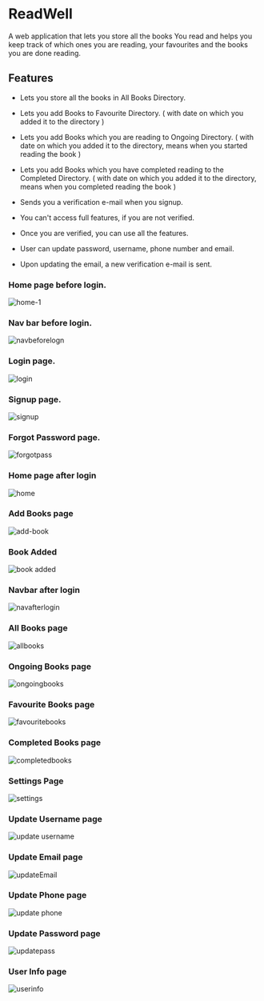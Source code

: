 # ReadWell
A web application that lets you store all the books You read and helps you keep track of which ones you are reading, your favourites and the books you are done reading.

## Features
- Lets you store all the books in All Books Directory.
- Lets you add Books to Favourite Directory. ( with date on which you added it to the directory )
- Lets you add Books which you are reading to Ongoing Directory. ( with date on which you added it to the directory, means when you started reading the book )
- Lets you add Books which you have completed reading to the Completed Directory. ( with date on which you added it to the directory, means when you completed reading the book )

- Sends you a verification e-mail when you signup.
- You can't access full features, if you are not verified.
- Once you are verified, you can use all the features.

- User can update password, username, phone number and email.
- Upon updating the email, a new verification e-mail is sent.


### Home page before login.
![home-1](https://user-images.githubusercontent.com/78949288/229371360-fce3766e-291b-4020-82af-41f8c5777f76.png)

### Nav bar before login.
![navbeforelogn](https://user-images.githubusercontent.com/78949288/229371403-1f49465e-4bbf-4d7a-a03a-f9ef47c936f3.png)

### Login page.
![login](https://user-images.githubusercontent.com/78949288/229371431-5a8ab129-c544-4490-af57-b0a4776b65f5.png)

### Signup page.
![signup](https://user-images.githubusercontent.com/78949288/229371450-4c256d45-196e-471b-9c9e-a100b4f4beb9.png)

### Forgot Password page.
![forgotpass](https://user-images.githubusercontent.com/78949288/229371477-8a90f234-bc98-43da-9528-5126e186e1c2.png)

### Home page after login
![home](https://user-images.githubusercontent.com/78949288/229371523-c1e9c094-1c8f-47f2-b31b-c93997b9ddb4.png)

### Add Books page
![add-book](https://user-images.githubusercontent.com/78949288/229371537-cd753348-b240-4613-8d2c-6b0f0caa85ec.png)

### Book Added
![book added](https://user-images.githubusercontent.com/78949288/229371553-9c9f61bf-faf0-41c7-a382-260a9e4c3849.png)

### Navbar after login
![navafterlogin](https://user-images.githubusercontent.com/78949288/229371577-3e10b9cc-03a9-4527-8e0f-e380f055b4c5.png)

### All Books page
![allbooks](https://user-images.githubusercontent.com/78949288/229371602-f821cc15-e526-45ad-8b05-73ea96008750.png)

### Ongoing Books page
![ongoingbooks](https://user-images.githubusercontent.com/78949288/229371609-4dffe752-2dba-4b7f-9daf-ca6d45a71b6c.png)

### Favourite Books page
![favouritebooks](https://user-images.githubusercontent.com/78949288/229371633-da87f36d-fdbf-4578-b240-b4ad1651e141.png)

### Completed Books page
![completedbooks](https://user-images.githubusercontent.com/78949288/229371644-947622ea-8286-4db6-9a6f-effc191e20ef.png)

### Settings Page
![settings](https://user-images.githubusercontent.com/78949288/229371659-5efeea7f-829e-4fa1-a250-ee9287254537.png)

### Update Username page
![update username](https://user-images.githubusercontent.com/78949288/229371670-96be9a12-0d31-413a-bd0d-c9e58e33b6af.png)

### Update Email page
![updateEmail](https://user-images.githubusercontent.com/78949288/229371687-5638ba70-01ea-44b4-812d-b5505f3fdf1c.png)

### Update Phone page
![update phone](https://user-images.githubusercontent.com/78949288/229371707-d639224d-879f-49a8-9dcf-3c0c4427fc5b.png)

### Update Password page
![updatepass](https://user-images.githubusercontent.com/78949288/229371721-90b5431a-7c95-4b84-b288-dface72a22f5.png)

### User Info page
![userinfo](https://user-images.githubusercontent.com/78949288/229371747-6e6dee4f-d9e0-49b5-8308-663cc7a76569.png)
